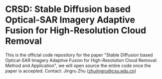 # CRSD: Stable Diffusion based Optical-SAR Imagery Adaptive Fusion for High-Resolution Cloud Removal
This is the official code repository for the paper "Stable Diffusion based Optical-SAR Imagery Adaptive Fusion for High-Resolution Cloud Removal: Method and Application", we will open source the entire code once the paper is accepted.
Contact: Jingru Zhu (zhujingru@csu.edu.cn)
